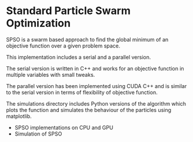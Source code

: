 # Standard Particle Swarm Optimization #

SPSO is a swarm based approach to find the global minimum of an objective function over a given problem space.

This implementation includes a serial and a parallel version.

The serial version is written in C++ and works for an objective function in multiple variables with small tweaks.

The parallel version has been implemented using CUDA C++ and is similar to the serial version in terms of flexibility of objective function.

The simulations directory includes Python versions of the algorithm which plots the function and simulates the behaviour of the particles using matplotlib.

* SPSO implementations on CPU and GPU
* Simulation of SPSO
